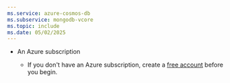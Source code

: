 ```yaml
---
ms.service: azure-cosmos-db
ms.subservice: mongodb-vcore
ms.topic: include
ms.date: 05/02/2025
---
```


- An Azure subscription

    - If you don't have an Azure subscription, create a [free account](https://azure.microsoft.com/free/?WT.mc_id=A261C142F) before you begin.
